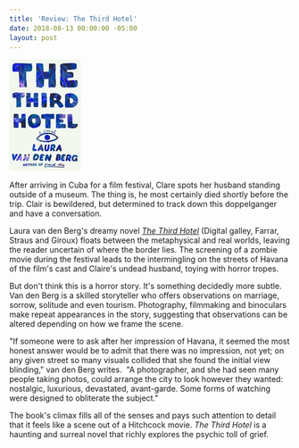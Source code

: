 ```yaml
---
title: 'Review: The Third Hotel'
date: 2018-08-13 00:00:00 -05:00
layout: post
---
```


![](/assets/images/51M-JWBz76L-1-128x200.jpg)

After arriving in Cuba for a film festival, Clare spots her husband standing outside of a museum. The thing is, he most certainly died shortly before the trip. Clair is bewildered, but determined to track down this doppelganger and have a conversation. 

Laura van den Berg's dreamy novel [_The Third Hotel_](https://amzn.to/2B4m0pp) (Digital galley, Farrar, Straus and Giroux) floats between the metaphysical and real worlds, leaving the reader uncertain of where the border lies. The screening of a zombie movie during the festival leads to the intermingling on the streets of Havana of the film's cast and Claire's undead husband, toying with horror tropes.

But don't think this is a horror story. It's something decidedly more subtle. Van den Berg is a skilled storyteller who offers observations on marriage, sorrow, solitude and even tourism. Photography, filmmaking and binoculars make repeat appearances in the story, suggesting that observations can be altered depending on how we frame the scene. 

"If someone were to ask after her impression of Havana, it seemed the most honest answer would be to admit that there was no impression, not yet; on any given street so many visuals collided that she found the initial view blinding," van den Berg writes.  "A photographer, and she had seen many people taking photos, could arrange the city to look however they wanted: nostalgic, luxurious, devastated, avant-garde. Some forms of watching were designed to obliterate the subject."

The book's climax fills all of the senses and pays such attention to detail that it feels like a scene out of a Hitchcock movie. _The Third Hotel_ is a haunting and surreal novel that richly explores the psychic toll of grief.
